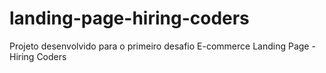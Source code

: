 # landing-page-hiring-coders
Projeto desenvolvido para o primeiro desafio E-commerce Landing Page - Hiring Coders
